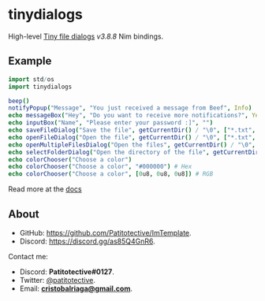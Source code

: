 # tinydialogs
High-level [Tiny file dialogs](https://sourceforge.net/projects/tinyfiledialogs) _v3.8.8_ Nim bindings.

## Example
```nim
import std/os
import tinydialogs

beep()
notifyPopup("Message", "You just received a message from Beef", Info)
echo messageBox("Hey", "Do you want to receive more notifications?", YesNo, Question, Yes)
echo inputBox("Name", "Please enter your password :]", "")
echo saveFileDialog("Save the file", getCurrentDir() / "\0", ["*.txt", "*.text"], "Text file") # "\0" for an emtpy file
echo openFileDialog("Open the file", getCurrentDir() / "\0", ["*.txt", "*.text"], "Text file")
echo openMultipleFilesDialog("Open the files", getCurrentDir() / "\0", ["*.txt", "*.text"], "Text files")
echo selectFolderDialog("Open the directory of the file", getCurrentDir())
echo colorChooser("Choose a color")
echo colorChooser("Choose a color", "#000000") # Hex
echo colorChooser("Choose a color", [0u8, 0u8, 0u8]) # RGB
```

Read more at the [docs](https://patitotective.github.io/tinydialogs)

## About
- GitHub: https://github.com/Patitotective/ImTemplate.
- Discord: https://discord.gg/as85Q4GnR6.

Contact me:
- Discord: **Patitotective#0127**.
- Twitter: [@patitotective](https://twitter.com/patitotective).
- Email: **cristobalriaga@gmail.com**.

